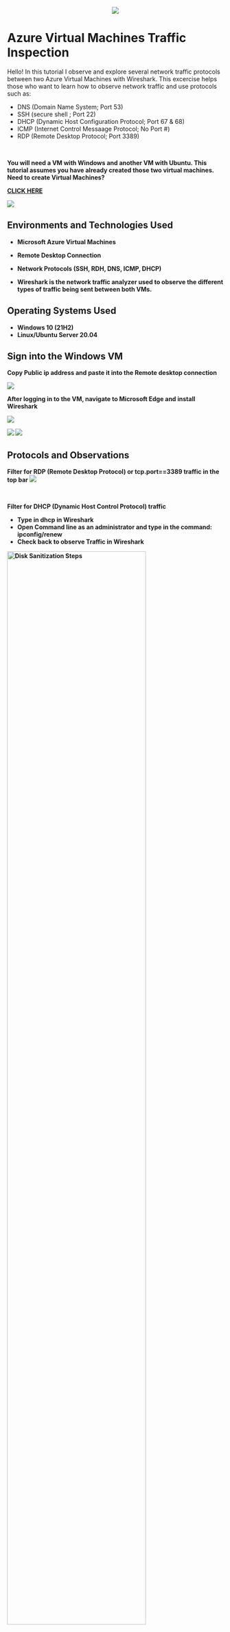 <p align="center">
<img src="https://i.imgur.com/wJ6cg4s.png">
</p>

<h1>Azure Virtual Machines Traffic Inspection</h1>
Hello! In this tutorial I observe and explore several network traffic protocols between two Azure Virtual Machines with Wireshark. This excercise helps those who want to learn how to observe network traffic and use protocols such as: </p>                                                               

- DNS (Domain Name System; Port 53)
- SSH (secure shell ; Port 22)
- DHCP (Dynamic Host Configuration Protocol; Port 67 & 68)
- ICMP (Internet Control Messaage Protocol; No Port #)
- RDP (Remote Desktop Protocol; Port 3389)
<br />

<b> You will need a VM with Windows and another VM with Ubuntu. This tutorial assumes you have already created those two virtual machines. Need to create Virtual Machines?
                                                                 
<a href="https://github.com/AsiaPonder001/Resource-Groups-and-V-Ms">CLICK HERE</a>

<img src="https://i.imgur.com/xocmOjp.png">
</p>

<h2>Environments and Technologies Used</h2>

- Microsoft Azure Virtual Machines

- Remote Desktop Connection

- Network Protocols (SSH, RDH, DNS, ICMP, DHCP)

- Wireshark is the network traffic analyzer used to observe the different types of traffic being sent between both VMs.

<h2>Operating Systems Used </h2>

- Windows 10 (21H2)
- Linux/Ubuntu Server 20.04 


<h2> Sign into the Windows VM </h2>

<b> Copy Public ip address and paste it into the Remote desktop connection </b>

<img src="https://i.imgur.com/K79BJvW.png">

<b>After logging in to the VM, navigate to Microsoft Edge and install Wireshark </b>

<img src="https://i.imgur.com/It0Ez7A.png">
<p>
<img src="i.https://imgur.com/IBt3KUh.png">
<img src="https://i.imgur.com/7PlTD8N.png">
</p>

<h2>Protocols and Observations </h2>
<b>Filter for RDP (Remote Desktop Protocol) or tcp.port==3389 traffic in the top bar</b>

<img src="https://i.imgur.com/xaqENca.png">
</p>
<br />


<b> Filter for DHCP (Dynamic Host Control Protocol) traffic </b>
- Type in dhcp in Wireshark
- Open Command line as an administrator and type in the command: ipconfig/renew
- Check back to observe Traffic in Wireshark


<img src="https://imgur.com/Gi74JxZ.png" height="80%" width="80%" alt="Disk Sanitization Steps"/>
</p>
<br />


<b> Filter for DNS (Domain Name System) traffic</b>

- Type in dns in Wireshark
- Open Command line as an administrator and type in the nslook up for a website (ex: nslookup www.google.com)
- Check back to observe dns traffic in Wireshark

<p>
<img src="https://imgur.com/NQQTI7C.png " height="80%" width="80%" alt="Disk Sanitization Steps"/>
</p>
<br />


<b>Filter for SSH (Secure Shell) traffic </b>

- Type in ssh
- Open Powershell
- type command: <b>ssh (username of vm)@private ip address</b>
- That will prompt for you to put in the password
- check back to observe ssh traffic in Wireshark

<p>
<img src="https://imgur.com/2lxIu4v.png" height="80%" width="80%" alt="Disk Sanitization Steps"/>
</p>
<br />


<b> Filter for ICMP (nternet Control Message Protocol) traffic </b>

- Type in icmp
- Open CMD and perpetually ping LinuxVM with the command> ping -t(private ip address)
- Obsere the constant pinging and obesrve the responses from LinuxVM on CMD
- Check back to observe icmp traffic in Wireshark

<br />
1. Set the perpetual ping comand to ping VM2 and observe the ICMP traffic
<p>
<img src="https://imgur.com/cgRnPPG.png" height="80%" width="80%" alt="Disk Sanitization Steps"/>
</p>
<br />
<br />

2. Change the Inbound firewall rule to deny ICMP traffic

<p>
<img src="https://imgur.com/gKmvkuS.png" height="80%" width="80%" alt="Disk Sanitization Steps"/>
</p>
<br />
<br />


3. Observe the ping request times out after the firewall rule was put in place
(*note - The ping request timed out due to the ICMP traffic being denied as the firewall rule blocked the traffic)
<p>
<img src="https://imgur.com/dMWGgWi.png" height="80%" width="80%" alt="Disk Sanitization Steps"/>
</p>
<br />
